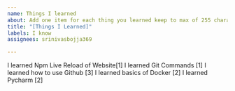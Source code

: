 ```yaml
---
name: Things I learned
about: Add one item for each thing you learned keep to max of 255 characters
title: "[Things I Learned]"
labels: I know
assignees: srinivasbojja369

---
```


I learned Npm Live Reload of Website[1]
I learned Git Commands [1]
I learned how to use Github [3]
I learned basics of Docker [2]
I learned Pycharm [2]

